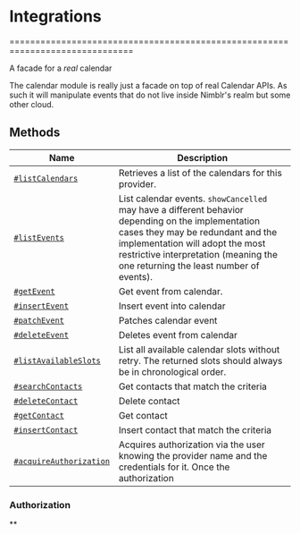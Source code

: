 # Integrations
==============================================================================

A facade for a *real* calendar

The calendar module is really just a facade on top of real Calendar APIs. As such it will
manipulate events that do not live inside Nimblr&#39;s realm but some other cloud.

## Methods <!-- ========================================================== -->

Name | Description
--- | ---
[`#listCalendars`](#listCalendars) | Retrieves a list of the calendars for this provider.
[`#listEvents`](#listEvents) | List calendar events. `showCancelled` may have a different behavior depending on the implementation cases they may be redundant and the implementation will adopt the most restrictive interpretation (meaning the one returning the least number of events).
[`#getEvent`](#getEvent) | Get event from calendar.
[`#insertEvent`](#insertEvent) | Insert event into calendar
[`#patchEvent`](#patchEvent) | Patches calendar event
[`#deleteEvent`](#deleteEvent) | Deletes event from calendar
[`#listAvailableSlots`](#listAvailableSlots) | List all available calendar slots without retry. The returned slots should always be in chronological order.
[`#searchContacts`](#searchContacts) | Get contacts that match the criteria
[`#deleteContact`](#deleteContact) | Delete contact
[`#getContact`](#getContact) | Get contact
[`#insertContact`](#insertContact) | Insert contact that match the criteria
[`#acquireAuthorization`](#acquireAuthorization) | Acquires authorization via the user knowing the provider name and the credentials for it. Once the authorization

### Authorization

**
